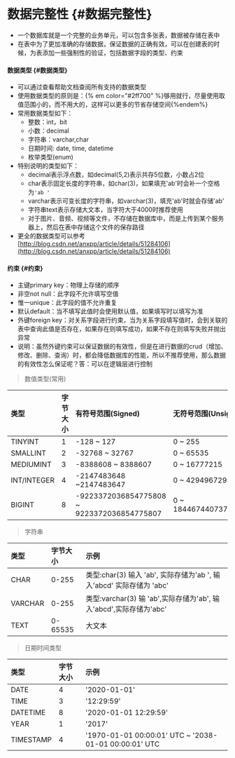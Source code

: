 # 数据完整性 {#数据完整性}

* 一个数据库就是一个完整的业务单元，可以包含多张表，数据被存储在表中
* 在表中为了更加准确的存储数据，保证数据的正确有效，可以在创建表的时候，为表添加一些强制性的验证，包括数据字段的类型、约束

#### 数据类型 {#数据类型}

* 可以通过查看帮助文档查阅所有支持的数据类型
* 使用数据类型的原则是：{% em color="#2ff700" %}够用就行，尽量使用取值范围小的，而不用大的，这样可以更多的节省存储空间{%endem%}
* 常用数据类型如下：
  * 整数：int，bit
  * 小数：decimal
  * 字符串：varchar,char
  * 日期时间: date, time, datetime
  * 枚举类型\(enum\)
* 特别说明的类型如下：
  * decimal表示浮点数，如decimal\(5,2\)表示共存5位数，小数占2位
  * char表示固定长度的字符串，如char\(3\)，如果填充'ab'时会补一个空格为`'ab '`
  * varchar表示可变长度的字符串，如varchar\(3\)，填充'ab'时就会存储'ab'
  * 字符串text表示存储大文本，当字符大于4000时推荐使用
  * 对于图片、音频、视频等文件，不存储在数据库中，而是上传到某个服务器上，然后在表中存储这个文件的保存路径
* 更全的数据类型可以参考[http://blog.csdn.net/anxpp/article/details/51284106](http://blog.csdn.net/anxpp/article/details/51284106)

#### 约束 {#约束}

* 主键primary key：物理上存储的顺序
* 非空not null：此字段不允许填写空值
* 惟一unique：此字段的值不允许重复
* 默认default：当不填写此值时会使用默认值，如果填写时以填写为准
* 外键foreign key：对关系字段进行约束，当为关系字段填写值时，会到关联的表中查询此值是否存在，如果存在则填写成功，如果不存在则填写失败并抛出异常
* 说明：虽然外键约束可以保证数据的有效性，但是在进行数据的crud（增加、修改、删除、查询）时，都会降低数据库的性能，所以不推荐使用，那么数据的有效性怎么保证呢？答：可以在逻辑层进行控制

> 数值类型\(常用\)

| 类型 | 字节大小 | 有符号范围\(Signed\) | 无符号范围\(Unsigned\) |
| :--- | :--- | :--- | :--- |
| TINYINT | 1 | -128 ~ 127 | 0 ~ 255 |
| SMALLINT | 2 | -32768 ~ 32767 | 0 ~ 65535 |
| MEDIUMINT | 3 | -8388608 ~ 8388607 | 0 ~ 16777215 |
| INT/INTEGER | 4 | -2147483648 ~2147483647 | 0 ~ 4294967295 |
| BIGINT | 8 | -9223372036854775808 ~ 9223372036854775807 | 0 ~ 18446744073709551615 |

> 字符串

| 类型 | 字节大小 | 示例 |
| :--- | :--- | :--- |
| CHAR | 0-255 | 类型:char\(3\) 输入 'ab', 实际存储为'ab ',                                                                  输入'abcd' 实际存储为 'abc' |
| VARCHAR | 0-255 | 类型:varchar\(3\)  输 'ab',实际存储为'ab',                                                                 输入'abcd',实际存储为'abc' |
| TEXT | 0-65535 | 大文本 |

> 日期时间类型

| 类型 | 字节大小 | 示例 |
| :--- | :--- | :--- |
| DATE | 4 | '2020-01-01' |
| TIME | 3 | '12:29:59' |
| DATETIME | 8 | '2020-01-01 12:29:59' |
| YEAR | 1 | '2017' |
| TIMESTAMP | 4 | '1970-01-01 00:00:01' UTC ~ '2038-01-01 00:00:01' UTC |



